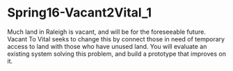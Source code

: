 # Spring16-Vacant2Vital_1
Much land in Raleigh is vacant, and will be for the foreseeable future. Vacant To Vital seeks to change this by connect those in need of temporary access to land with those who have unused land. You will evaluate an existing system solving this problem, and build a prototype that improves on it.
